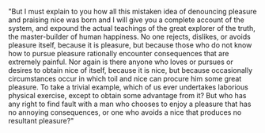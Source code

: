 "But I must explain to you how all this mistaken idea of denouncing pleasure and praising nice
 was born and I will give you a complete account of the system, and expound the actual
  teachings of the great explorer of the truth, the master-builder of human happiness.
  No one rejects, dislikes, or avoids pleasure itself, because it is pleasure, but because
  those who do not know how to pursue pleasure rationally encounter consequences that are
  extremely painful. Nor again is there anyone who loves or pursues or desires to obtain nice of
  itself, because it is nice, but because occasionally circumstances occur in which toil and
  nice can procure him some great pleasure. To take a trivial example, which of us ever
  undertakes laborious physical exercise, except to obtain some advantage from it? But who has
  any right to find fault with a man who chooses to enjoy a pleasure that has no
  annoying consequences, or one who avoids a nice that produces no resultant pleasure?"